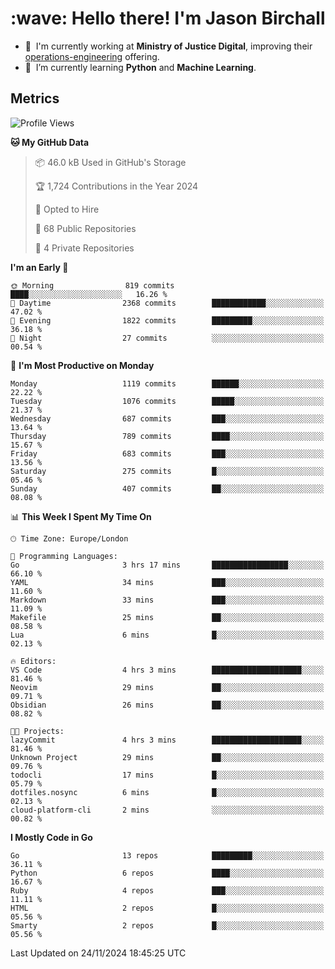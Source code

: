 <h1 align="left" id="jason-title">:wave: Hello there! I'm Jason Birchall</h1>

- :office: &nbsp;I'm currently working at **Ministry of Justice Digital**, improving their [operations-engineering](https://github.com/ministryofjustice/operations-engineering) offering.
- :seedling: &nbsp;I’m currently learning **Python** and **Machine Learning**.

<h2>Metrics</h2>

<!--START_SECTION:waka-->
![Profile Views](http://img.shields.io/badge/Profile%20Views-0-blue)

**🐱 My GitHub Data** 

> 📦 46.0 kB Used in GitHub's Storage 
 > 
> 🏆 1,724 Contributions in the Year 2024
 > 
> 💼 Opted to Hire
 > 
> 📜 68 Public Repositories 
 > 
> 🔑 4 Private Repositories 
 > 
**I'm an Early 🐤** 

```text
🌞 Morning                819 commits         ████░░░░░░░░░░░░░░░░░░░░░   16.26 % 
🌆 Daytime                2368 commits        ████████████░░░░░░░░░░░░░   47.02 % 
🌃 Evening                1822 commits        █████████░░░░░░░░░░░░░░░░   36.18 % 
🌙 Night                  27 commits          ░░░░░░░░░░░░░░░░░░░░░░░░░   00.54 % 
```
📅 **I'm Most Productive on Monday** 

```text
Monday                   1119 commits        ██████░░░░░░░░░░░░░░░░░░░   22.22 % 
Tuesday                  1076 commits        █████░░░░░░░░░░░░░░░░░░░░   21.37 % 
Wednesday                687 commits         ███░░░░░░░░░░░░░░░░░░░░░░   13.64 % 
Thursday                 789 commits         ████░░░░░░░░░░░░░░░░░░░░░   15.67 % 
Friday                   683 commits         ███░░░░░░░░░░░░░░░░░░░░░░   13.56 % 
Saturday                 275 commits         █░░░░░░░░░░░░░░░░░░░░░░░░   05.46 % 
Sunday                   407 commits         ██░░░░░░░░░░░░░░░░░░░░░░░   08.08 % 
```


📊 **This Week I Spent My Time On** 

```text
🕑︎ Time Zone: Europe/London

💬 Programming Languages: 
Go                       3 hrs 17 mins       █████████████████░░░░░░░░   66.10 % 
YAML                     34 mins             ███░░░░░░░░░░░░░░░░░░░░░░   11.60 % 
Markdown                 33 mins             ███░░░░░░░░░░░░░░░░░░░░░░   11.09 % 
Makefile                 25 mins             ██░░░░░░░░░░░░░░░░░░░░░░░   08.58 % 
Lua                      6 mins              █░░░░░░░░░░░░░░░░░░░░░░░░   02.13 % 

🔥 Editors: 
VS Code                  4 hrs 3 mins        ████████████████████░░░░░   81.46 % 
Neovim                   29 mins             ██░░░░░░░░░░░░░░░░░░░░░░░   09.71 % 
Obsidian                 26 mins             ██░░░░░░░░░░░░░░░░░░░░░░░   08.82 % 

🐱‍💻 Projects: 
lazyCommit               4 hrs 3 mins        ████████████████████░░░░░   81.46 % 
Unknown Project          29 mins             ██░░░░░░░░░░░░░░░░░░░░░░░   09.76 % 
todocli                  17 mins             █░░░░░░░░░░░░░░░░░░░░░░░░   05.79 % 
dotfiles.nosync          6 mins              █░░░░░░░░░░░░░░░░░░░░░░░░   02.13 % 
cloud-platform-cli       2 mins              ░░░░░░░░░░░░░░░░░░░░░░░░░   00.82 % 
```

**I Mostly Code in Go** 

```text
Go                       13 repos            █████████░░░░░░░░░░░░░░░░   36.11 % 
Python                   6 repos             ████░░░░░░░░░░░░░░░░░░░░░   16.67 % 
Ruby                     4 repos             ███░░░░░░░░░░░░░░░░░░░░░░   11.11 % 
HTML                     2 repos             █░░░░░░░░░░░░░░░░░░░░░░░░   05.56 % 
Smarty                   2 repos             █░░░░░░░░░░░░░░░░░░░░░░░░   05.56 % 
```




 Last Updated on 24/11/2024 18:45:25 UTC
<!--END_SECTION:waka-->

<!-- links -->

[issues page]: https://github.com/jasonBirchall/jasonBirchall/issues "jasonBirchall/issues"
